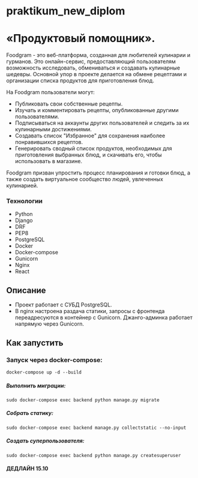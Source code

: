 # praktikum_new_diplom
# «Продуктовый помощник».
Foodgram - это веб-платформа, созданная для любителей кулинарии и гурманов.
Это онлайн-сервис, предоставляющий пользователям возможность исследовать, обмениваться и создавать кулинарные шедевры.
Основной упор в проекте делается на обмене рецептами и организации списка продуктов для приготовления блюд.

На Foodgram пользователи могут:

- Публиковать свои собственные рецепты.
- Изучать и комментировать рецепты, опубликованные другими пользователями.
- Подписываться на аккаунты других пользователей и следить за их кулинарными достижениями.
- Создавать список "Избранное" для сохранения наиболее понравившихся рецептов.
- Генерировать сводный список продуктов, необходимых для приготовления выбранных блюд, и скачивать его, чтобы использовать в магазине.

Foodgram призван упростить процесс планирования и готовки блюд, а также создать виртуальное сообщество людей, увлеченных кулинарией.

### Технологии
- Python 
- Django 
- DRF
- PEP8
- PostgreSQL
- Docker
- Docker-compose
- Gunicorn
- Nginx
- React



## Описание
- Проект работает с СУБД PostgreSQL.
- В nginx настроена раздача статики, запросы с фронтенда переадресуются в контейнер с Gunicorn. 
Джанго-админка работает напрямую через Gunicorn.

## Как запустить
### Запуск через docker-compose:  
```
docker-compose up -d --build
```
##### Выполнить миграции:
```  
sudo docker-compose exec backend python manage.py migrate  
```  
##### Собрать статику:
```
sudo docker-compose exec backend manage.py collectstatic --no-input
```
##### Cоздать суперпользователя:
```
sudo docker-compose exec backend python manage.py createsuperuser
```


#### ДЕДЛАЙН 15.10
